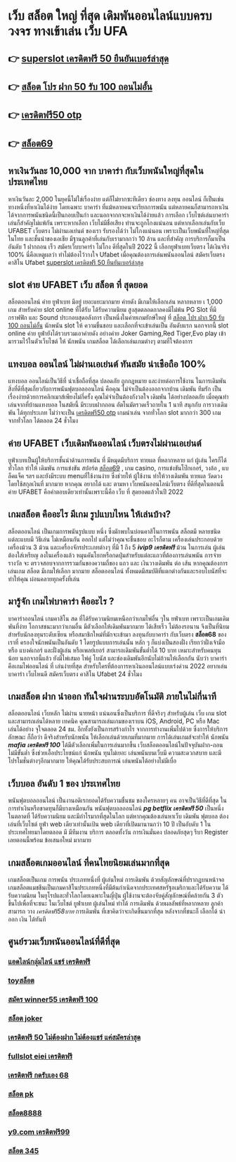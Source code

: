 # เว็บ สล็อต ใหญ่ ที่สุด  เดิมพันออนไลน์แบบครบวงจร ทางเข้าเล่น เว็บ UFA 

## 👉 [superslot เครดิตฟรี 50 ยืนยันเบอร์ล่าสุด](https://mabet.net/register/)
## 👉 [สล็อต โปร ฝาก 50 รับ 100 ถอนไม่อั้น](https://mabet.net/20-free-100/)
## 👉 [เครดิตฟรี50 otp](https://mabet.net/20-free-100/)
## 👉 [สล็อต69](https://bio.link/tisawago)

## หาเงินวันละ 10,000  จาก บาคาร่า กับเว็บพนันใหญ่ที่สุดในประเทศไทย

หาเงินวันละ 2,000  ในยุคนี้ไม่ใช่เรื่องง่าย แต่ก็ไม่ยากซะทีเดียว ช่องทาง ลงทุน  ออนไลน์ ก็เป็นเช่นทางหนึ่งที่หาเงินได้ง่าย โดยเฉพาะ บาคาร่า ที่แม้หลายคนจะเรียกการพนัน แต่หลายคนก็สามารถหาเงินได้จากการพนันชนิดนี้เป็นกอบเป็นกำ และนอกจากกจะหาเงินได้ง่ายแล้ว การเลือก  เว็บไซต์เล่นบาคาร่า  เล่นก็สำคัญไม่แพ้กัน เพราะหากเลือก  เว็บไม่มีชื่อเสียง  ท่านจะถูกโกงแน่นอน แต่หากเลือกเล่นกับเว็บ UFABET เว็บตรง ไม่ผ่านเอเย่นต์ ของเรา รับรองได้ว่า ไม่โกงแน่นอน เพราะเป็นเว็บพนันที่ใหญ่ที่สุดในไทย และชั้นนำของเอเชีย มีฐานลูกค้าที่เล่นกับเรามากกว่า 10 ล้าน และที่สำคัญ การบริการก็มาเป็นอันดับ 1 ฝากถอน เร็ว สมัครเว็บบาคาร่า ไม่โกง ดีที่สุดในปี 2022 นี้ เลือกยูฟ่าเบทเว็บตรง ได้เงินจริง 100% นี่คือเหตูผลว่า ทำไม่ต้องไว้วางใจ Ufabet  เมื่อคุณต้องการเล่นพนันออนไลน์  สมัครเว็บตรง คาสิโน Ufabet   [superslot เครดิตฟรี 50 ยืนยันเบอร์ล่าสุด](https://mabet.net/20-free-100/) 


##   slot  ค่าย  UFABET  เว็บ สล็อต ที่ สุดยอด

สล็อตออนไลน์  ค่าย ยูฟ่าเบท  มีอยู่ เยอะแยะมากมาย  ค่ายดัง มีเกมให้เลือกเล่น หลากหลาย เ 1,000 เกม สำหรับค่าย slot online ที่ได้รับ  ได้รับความนิยม สูงสุดตลอดกาลคงมีไม่พ้น PG Slot ที่มีกราฟฟิก และ Sound ประกอบสุดอลังการ เป็นหนึ่งในค่ายเกมยักษ์ใหญ่ ที่ [สล็อต โปร ฝาก 50 รับ 100 ถอนไม่อั้น](https://mabet.net/20-free-100/) นักพนัน   slot ให้ ความชื่นชอบ และเลือกที่จะเข้าเล่นเป็น อันดับแรก  นอกจากนี้ slot online ค่าย ยูฟ่ายังได้รวบรวมเอาค่ายดัง อย่างค่าย Joker Gaming,Red Tiger,Evo play เข้ามารวมไว้ในตัวเว็บไซต์  ให้ นักพนัน  เกมสล็อต ได้เลือกเล่นเกมต่างๆ ตามที่ใจต้องการ  

## แทงบอล ออนไลน์ ไม่ผ่านเอเย่นต์  ทันสมัย น่าเชือถือ 100%

แทงบอล ออนไลน์เป็นวิธีที่ น่าเชื่อถือที่สุด ปลอดภัย ถูกกฎหมาย และง่ายต่อการใช้งาน ในการเดิมพัน สิ่งที่ดีที่สุดเกี่ยวกับการพนันฟุตบอลออนไลน์ คือคุณ ไม่จำเป็นต้องออกจากบ้าน เดิมพัน ทีมรัก เป็นเรื่องง่ายด้วยการคลิกเมาส์เพียงไม่กี่ครั้ง คุณไม่จำเป็นต้องกังวลใจ เดิมพัน ได้อย่างปลอดภัย เมื่อคุณทำเล่นจากที่บ้านแทงบอล  ในสมัยนี้  มีระบบฝากถอน อัตโนมัตรวดเร็วถายใน 1 นาที  สนุกกับ การวางเดิมพัน ได้ทุกประเภท ไม่ว่าจะเป็น  [เครดิตฟรี50 otp](https://bio.link/tisawago) เกมน่าเล่น จากทั่วโลก slot มากกว่า 300 เกม จากทั่วโลก ได้ตลอด 24 ชั่วโมง


## ค่าย UFABET  เว็บเดิมพันออนไลน์  เว็บตรงไม่ผ่านเอเย่นต์   

ยูฟ่าเบทเป็นผู้ให้บริการชั้นนำด้านการพนัน ที่ มีหมุดมีบริการ ทายผล ที่หลากหลาย แก่ ผู้เล่น  ใครก็ได้ ทั่วโลก  ทำให้ เดิมพัน การแข่งขัน สปอร์ต [สล็อต69](https://member.mabet.net/?action=login) , เกม casino, การแข่งขันโป๊กเกอร์,  วงล้อ , แบล็คแจ็ค  ฯลฯ และยังมีระบบ  menuที่ใช้งานง่าย ซึ่งช่วยให้ ผู้ใช้งาน  ทำให้วางเดิมพัน ทายผล วัดดวงโดยใช้สกุลเงินที่ มากมาย  หากคุณ  อยากได้  และ  ตามหา  เว็บพนันออนไลน์เว็บตรง  ที่ดีที่สุดในตอนนี้ ค่าย UFABET  คือคำตอบเดียวเท่านั้นเพราะนี้คือ เว็บ ที่  สุดยอดแล้วในปี 2022

##  เกมสล็อต คืออะไร มีเกม รูปแบบไหน ให้เล่นบ้าง?

 สล็อตออนไลน์ เป็นเกมการพนันรูปแบบ หนึ่ง ซึ่งมักพบในบ่อนคาสิโนการพนัน สล็อตมี หลายชนิด แต่ละแบบมี วิธีเล่น  ไม่เหมือนกัน ออกไป แต่ไม่ว่าคุณจะชื่นชอบ อะไรก็ตาม เครื่องเล่นประกอบด้วยเครื่องม้วน 3 ม้วน และเครื่องจักรประเภทต่างๆ  ที่มี 1 ถึง 5 ***ivip9 เครดิตฟรี*** ม้วน ในการเล่น ผู้เล่นต้องใส่เหรียญ ลงในเครื่องแล้ว หมุนคันโยกหรือกดปุ่มสำหรับแต่ละแถวที่ต้องการเล่นพนัน  การจ่ายรางวัล จะ ตรวจสอบจากการรวมกันของความถี่ของ แถว และ เงินวางเดิมพัน ต่อ เส้น หากคุณต้องการเล่นเกม สล็อต มีเกมให้เลือก มากมาย สล็อตออนไลน์ ทั้งหมดมีสมบัติที่แตกต่างกันและรอบโบนัสที่จะทำให้คุณ ผ่อนคลายทุกครั้งที่เล่น


## มารู้จัก  เกมไพ่บาคาร่า คืออะไร ? 

บาคาร่าออนไลน์  เกมคาสิโน สด  ที่ได้รับความนิยมเหนือกว่าเกมไพ่อื่น ๆใน ยฟ่าเบท  เพราะเป็นเกมเดิมพันที่ง่าย  โอกาสชนะมากว่าเกมอื่น  มีตัวเลือกให้เดิมพันมากมาย ได้เสียเร็ว ไม่ต้องรอนาน จึงเป็นที่นิยมสำหรับนักลงทุนระดับเซียน หรือสมาชิกใหม่ที่มักจะเข้ามา  ลงทุนกับบาคาร่า  กับเว็บตรง **สล็อต68** ของเราที่   ครองใจนักพนันเป็นอันดับ 1  โดยรูปแบบการเล่นนั้น หลัก ๆ ก็แบ่งเป็นสองฝั่ง เรียกว่าฝั่งเจ้ามือ หรือ แบงค์เกอร์ และฝั่งผู้เล่น หรือเพลย์เยอร์ สามารถเดิมพันขั้นต่ำได้ 10 บาท เหมาะสำหรับคนทุนน้อย นอกจากนี้แล้ว ยังมีไพ่เสมอ ไพ่คู่ โบนัส และช่องเดิมพันอีกนับไม่ถ้วนให้เลือกกัน นับว่า บาคาร่า คือเกมไพ่ออนไลน์ ที่ เล่นง่ายที่สุด  สำหรับใครที่ต้องการหาเงินออนไลน์แบบเร่งด่วน 2022 อยากเล่นบาคาร่า เว็บไหนดี  สมัครเว็บตรง คาสิโน Ufabet   24 ชั่วโมง


## เกมสล็อต ฝาก   นำออก ทันใจผ่านระบบอัตโนมัติ  ภายในไม่กี่นาที 

สล็อตออนไลน์ เว็บหลัก ไม่ผ่าน นายหน้า แน่นอนซึ่งเป็นบริการ ที่ดีจริงๆ สำหรับผู้เล่น เว็บ เกม slot  และสามารถเล่นได้หลาย เทคนิค  คุณสามารถเล่นเกมของเราบน iOS, Android, PC หรือ Mac เล่นได้อย่าง จุใจตลอด 24 ชม. อีกทั้งยังเป็นการสร้างกำไร จากการทำงานเพิ่มไปด้วย ซึ่งการให้บริการลักษณะ ก็ถือว่า ดีจริงสำหรับนักพนัน ให้เลือกเล่นด้วยเกมที่มากมาย การได้เล่นเกมส์จะทำให้ นักพนัน ***mafia เครดิตฟรี 100*** ได้มีตัวเลือกเพิ่มในการเล่นมากขึ้น  เว็บสล็อตออนไลน์ในปัจจุบันฝาก-ถอนไม่มีขั้นต่ำ ซึ่งช่วยเอื้อประโยชน์แก่ นักพนัน ทุนไม่เยอะ เล่นพนันบนเว็บมี ความสะดวกสบาย และมีโปรโมชั่นต่างๆอีกมากมาย ให้คุณได้รับประสบการณ์  เล่นพนันได้อย่างไม่มีเบื่อ

## เว็บบอล อันดับ 1 ของ ประเทศไทย 

พนันฟุตบอลออนไลน์   เป็นงานอดิเรกยอดได้รับความชื่นชม ของใครหลายๆ คน อาจเป็นวิธีที่ดีที่สุด ในการทำเงินหรือขาดทุนก็มีบางเหมือนกัน พนันฟุตบอลออนไลน์ ***pg betflix เครดิตฟรี 50***   เป็นหนึ่งในตลาดที่ ได้รับความนิยม และมีกำไรมากที่สุดในโลก แต่หากคุณต้องเล่นหาเว็บ เดิมพัน ฟุตบอล ต้องเล่นที่เว็บไซต์  ยูฟ่า  web เดียวเท่านั้นเป้น web เดียวที่เปิดมานานกว่า 10 ปี เป็นอับดับ 1 ในประเทศไทยมาโดยตลอด มี มีทีมงาน บริการ ตลอดทั้งวัน  การเงินมั่นคง ปลอดภัยสุดๆ รีบา Register เลยตอนนี้พร้อม ข้อเสนอใหม่ มากมาย 


##  เกมสล็อตเกมออนไลน์ ที่คนไทยนิยมเล่นมากที่สุด

 เกมสล็อตเป็นเกม  การพนัน ประเภทหนึ่งที่ ผู้เล่นใหม่  การเดิมพัน ด้วยสัญลักษณ์ที่ปรากฏบนหน้าจอ  เกมสล็อตแมชชีนเป็นเกมคาสิโนประเภทหนึ่งที่มีต้นกำเนิดจากประเทศสหรัฐอเมริกาและได้รับความ  ได้รับความนิยม ในยุโรปและทั่วโลกโดยเฉพาะในญี่ปุ่น  ผู้ใช้งานจะต้องจับคู่สัญลักษณ์ที่คล้ายกัน 3 ตัวขึ้นไปเพื่อที่จะชนะ ในเว็บไชต์ ยูฟ่าเบท   ผู้เล่นใหม่  ทำได้  การเดิมพัน ด้วยผลลัพธ์ที่หลากหลาย ลูกค้า สามารถ วาง *เครดิตฟรี58บาท* การเดิมพัน ที่เขาคิดว่าจะเกิดขึ้นมากที่สุด หลังจากที่ชนะก็ เลือกได้  นำออก เงิน ได้ทันที


## ศูนย์รวมเว็บพนันออนไลน์ที่ดีที่สุด

### [แอดไลน์กลุ่มไลน์ แชร์ เครดิตฟรี](https://atom.io/themes/PG%20เว็บตรง%20%20สล็อต%20369%20008%20สล็อต%2020รับ100%20ของแท้%20100%)
### [toyสล็อต](https://atom.io/themes/PG%20เว็บตรง%20%20สล็อต%20pg%20เว็บตรงไม่ผ่านเอเย่นต์%202021%20008%20สล็อต%2020รับ100%20ของแท้%20100%)
### [สมัคร winner55 เครดิตฟรี 100](https://atom.io/themes/PG%20เว็บตรง%20%20สล็อตjili%20008%20สล็อต%2020รับ100%20ของแท้%20100%)
### [สล็อต joker](https://atom.io/themes/PG%20เว็บตรง%20%20winner55%20เครดิตฟรี%20300%20008%20สล็อต%2020รับ100%20ของแท้%20100%)
### [เครดิตฟรี 50 ไม่ต้องฝาก ไม่ต้องแชร์ แค่สมัครล่าสุด](https://atom.io/themes/PG%20เว็บตรง%20%20สล็อต%20ufa350%20008%20สล็อต%2020รับ100%20ของแท้%20100%)
### [fullslot eiei เครดิตฟรี](https://atom.io/themes/PG%20เว็บตรง%20%20เว็บ%20สล็อต%20ฝาก%2020%20รับ%20100ล่าสุด%20008%20สล็อต%2020รับ100%20ของแท้%20100%)
### [เครดิตฟรี กดรับเอง 68](https://atom.io/themes/PG%20เว็บตรง%20%20wow%20slot%20เครดิตฟรี%20100%20ล่าสุด%20008%20สล็อต%2020รับ100%20ของแท้%20100%)
### [สล็อต pk](https://atom.io/themes/PG%20เว็บตรง%20%20เว็บ%20สล็อต%20ตรงจากต่างประเทศ%20008%20สล็อต%2020รับ100%20ของแท้%20100%)
### [สล็อต8888](https://atom.io/themes/PG%20เว็บตรง%20%20mgm99%20เครดิตฟรี%20008%20สล็อต%2020รับ100%20ของแท้%20100%)
### [y9.com เครดิตฟรี99](https://atom.io/themes/PG%20เว็บตรง%20%20wo365%20เครดิตฟรี18บาท%20008%20สล็อต%2020รับ100%20ของแท้%20100%)
### [สล็อต 345](https://atom.io/themes/PG%20เว็บตรง%20%20เครดิตฟรี%20วันเกิด%20สมาชิกใหม่%20008%20สล็อต%2020รับ100%20ของแท้%20100%)
